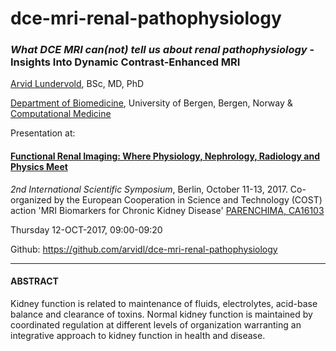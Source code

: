 # dce-mri-renal-pathophysiology


### *What DCE MRI can(not) tell us about renal pathophysiology* - Insights Into Dynamic Contrast-Enhanced MRI


[Arvid Lundervold](http://www.uib.no/en/persons/Arvid.Lundervold), BSc, MD, PhD

[Department of Biomedicine](http://www.uib.no/en/biomedisin), University of Bergen, Bergen, Norway & [Computational Medicine](http://computationalmedicine.no)

Presentation at:

#### [Functional Renal Imaging: Where Physiology, Nephrology, Radiology and Physics Meet](https://www.mdc-berlin.de/renal)


*2nd International Scientific Symposium*, Berlin, October 11-13, 2017. Co-organized by the European Cooperation in Science and Technology (COST) action 'MRI Biomarkers for Chronic Kidney Disease' [PARENCHIMA, CA16103](http://www.cost.eu/COST_Actions/ca/CA16103) 

Thursday 12-OCT-2017, 09:00-09:20 

Github: https://github.com/arvidl/dce-mri-renal-pathophysiology

---

#### ABSTRACT

Kidney function is related to maintenance of fluids, electrolytes,
acid-base balance and clearance of toxins. Normal kidney function is
maintained by coordinated regulation at different levels of organization
warranting an integrative approach to kidney function in health and
disease.
